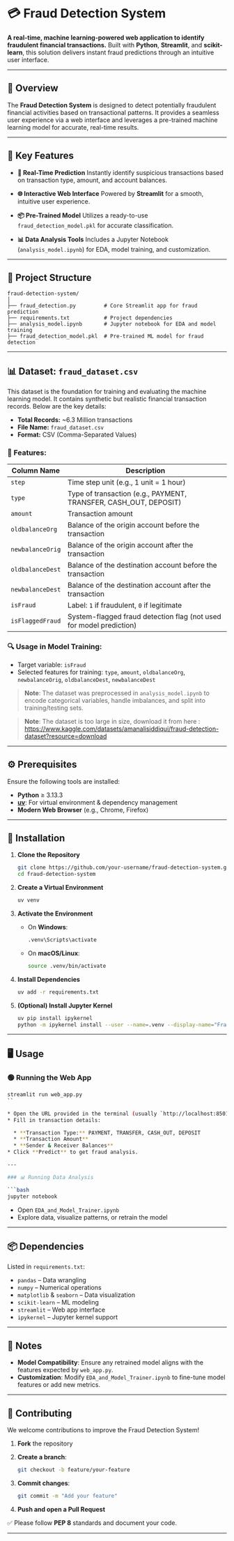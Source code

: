 

# 💳 Fraud Detection System

**A real-time, machine learning-powered web application to identify fraudulent financial transactions.**
Built with **Python**, **Streamlit**, and **scikit-learn**, this solution delivers instant fraud predictions through an intuitive user interface.

---

## 🚀 Overview

The **Fraud Detection System** is designed to detect potentially fraudulent financial activities based on transactional patterns. It provides a seamless user experience via a web interface and leverages a pre-trained machine learning model for accurate, real-time results.

---

## 🔑 Key Features

* **🧠 Real-Time Prediction**
  Instantly identify suspicious transactions based on transaction type, amount, and account balances.

* **🌐 Interactive Web Interface**
  Powered by **Streamlit** for a smooth, intuitive user experience.

* **📦 Pre-Trained Model**
  Utilizes a ready-to-use `fraud_detection_model.pkl` for accurate classification.

* **📊 Data Analysis Tools**
  Includes a Jupyter Notebook (`analysis_model.ipynb`) for EDA, model training, and customization.

---

## 📁 Project Structure

```
fraud-detection-system/
│
├── fraud_detection.py         # Core Streamlit app for fraud prediction
├── requirements.txt           # Project dependencies
├── analysis_model.ipynb       # Jupyter notebook for EDA and model training
├── fraud_detection_model.pkl  # Pre-trained ML model for fraud detection
```

---

## 📊 Dataset: `fraud_dataset.csv`

This dataset is the foundation for training and evaluating the machine learning model. It contains synthetic but realistic financial transaction records. Below are the key details:

* **Total Records:** \~6.3 Million transactions
* **File Name:** `fraud_dataset.csv`
* **Format:** CSV (Comma-Separated Values)

### 📌 Features:

| Column Name      | Description                                                         |
| ---------------- | ------------------------------------------------------------------- |
| `step`           | Time step unit (e.g., 1 unit = 1 hour)                              |
| `type`           | Type of transaction (e.g., PAYMENT, TRANSFER, CASH\_OUT, DEPOSIT)   |
| `amount`         | Transaction amount                                                  |
| `oldbalanceOrg`  | Balance of the origin account before the transaction                |
| `newbalanceOrig` | Balance of the origin account after the transaction                 |
| `oldbalanceDest` | Balance of the destination account before the transaction           |
| `newbalanceDest` | Balance of the destination account after the transaction            |
| `isFraud`        | Label: `1` if fraudulent, `0` if legitimate                         |
| `isFlaggedFraud` | System-flagged fraud detection flag (not used for model prediction) |

### 🔍 Usage in Model Training:

* Target variable: `isFraud`
* Selected features for training: `type`, `amount`, `oldbalanceOrg`, `newbalanceOrig`, `oldbalanceDest`, `newbalanceDest`

> **Note**: The dataset was preprocessed in `analysis_model.ipynb` to encode categorical variables, handle imbalances, and split into training/testing sets.


>**Note**: The dataset is too large in size, download it from here : https://www.kaggle.com/datasets/amanalisiddiqui/fraud-detection-dataset?resource=download


---

## ⚙️ Prerequisites

Ensure the following tools are installed:

* **Python** ≥ 3.13.3
* **[uv](https://github.com/astral-sh/uv)**: For virtual environment & dependency management
* **Modern Web Browser** (e.g., Chrome, Firefox)

---

## 🧪 Installation

1. **Clone the Repository**

   ```bash
   git clone https://github.com/your-username/fraud-detection-system.git
   cd fraud-detection-system
   ```

2. **Create a Virtual Environment**

   ```bash
   uv venv
   ```

3. **Activate the Environment**

   * On **Windows**:

     ```bash
     .venv\Scripts\activate
     ```

   * On **macOS/Linux**:

     ```bash
     source .venv/bin/activate
     ```

4. **Install Dependencies**

   ```bash
   uv add -r requirements.txt
   ```

5. **(Optional) Install Jupyter Kernel**

   ```bash
   uv pip install ipykernel
   python -m ipykernel install --user --name=.venv --display-name="Fraud Detection Env"
   ```

---

## 🖥️ Usage

### 🟢 Running the Web App

```bash
streamlit run web_app.py
``

* Open the URL provided in the terminal (usually `http://localhost:8501`)
* Fill in transaction details:

  * **Transaction Type:** PAYMENT, TRANSFER, CASH_OUT, DEPOSIT
  * **Transaction Amount**
  * **Sender & Receiver Balances**
* Click **Predict** to get fraud analysis.

---

### 📊 Running Data Analysis

```bash
jupyter notebook
```

* Open `EDA_and_Model_Trainer.ipynb`
* Explore data, visualize patterns, or retrain the model

---

## 📦 Dependencies

Listed in `requirements.txt`:

* `pandas` – Data wrangling
* `numpy` – Numerical operations
* `matplotlib` & `seaborn` – Data visualization
* `scikit-learn` – ML modeling
* `streamlit` – Web app interface
* `ipykernel` – Jupyter kernel support

---

## 📝 Notes

* **Model Compatibility**: Ensure any retrained model aligns with the features expected by `web_app.py`.
* **Customization**: Modify `EDA_and_Model_Trainer.ipynb` to fine-tune model features or add new metrics.

---

## 🤝 Contributing

We welcome contributions to improve the Fraud Detection System!

1. **Fork** the repository
2. **Create a branch**:

   ```bash
   git checkout -b feature/your-feature
   ```
3. **Commit changes**:

   ```bash
   git commit -m "Add your feature"
   ```
4. **Push and open a Pull Request**

✅ Please follow **PEP 8** standards and document your code.

---
